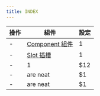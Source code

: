 ```yaml
---
title: INDEX
---
```


| 操作 | 組件                             | 設定 |
| ---- | -------------------------------- | ---- |
| -    | [Component 組件](./component.md) | 1    |
| -    | [Slot 插槽](./slot.md)           | 1    |
| -    | 1                                | \$12 |
| -    | are neat                         | \$1  |
| -    | are neat                         | \$1  |

